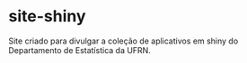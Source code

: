# site-shiny

Site criado para divulgar a coleção de aplicativos em shiny do Departamento de Estatística da UFRN. 
